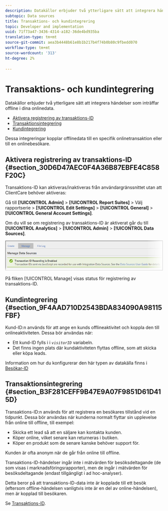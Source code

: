 ```yaml
---
description: Datakällor erbjuder två ytterligare sätt att integrera händelser som inträffar offline med dina onlinedata.
subtopic: Data sources
title: Transaktions- och kundintegrering
topic: Developer and implementation
uuid: 71f73a47-3436-4314-a182-36de4bd935ba
translation-type: tm+mt
source-git-commit: aea3b4448b61e8b1b217b4f74b0b80c9fbedd070
workflow-type: tm+mt
source-wordcount: '313'
ht-degree: 2%

---
```



# Transaktions- och kundintegrering

Datakällor erbjuder två ytterligare sätt att integrera händelser som inträffar offline i dina onlinedata.

* [Aktivera registrering av transaktions-ID](/help/import/c-data-sources/datasrc-integrating-offline-data.md#section_30D6D47AEC0F4A36B87EBFE4C858F20C)
* [Transaktionsintegrering](/help/import/c-data-sources/datasrc-integrating-offline-data.md#section_B3F281CEFF9B47E9A07F9851D61D415D)
* [Kundintegrering](/help/import/c-data-sources/datasrc-integrating-offline-data.md#section_9F4AAD710D2543BDA834090A98115FBF)

Dessa integreringar kopplar offlinedata till en specifik onlinetransaktion eller till en onlinebesökare.

## Aktivera registrering av transaktions-ID {#section_30D6D47AEC0F4A36B87EBFE4C858F20C}

Transaktions-ID kan aktiveras/inaktiveras från användargränssnittet utan att ClientCare behöver aktiveras:

Gå till **[!UICONTROL Admin]** > **[!UICONTROL Report Suites]** > Välj rapportserie > **[!UICONTROL Edit Settings]** > **[!UICONTROL General]** > **[!UICONTROL General Account Settings]**.

<!-- 

<p>When contacting Customer Care, be prepared to provide the following information: </p> 
<ul id="ul_C425C7A074484650AFCCF0425E8E3F47"> 
 <li id="li_7640C0C4DF0C49749A3C37E5461DC22F">Report Suite ID of the data source for which you need transaction ID recording enabled. <p>In Data Sources, the report suite ID is the first part of the login appended by a random number that identifies the specific data source that was set up. For example, <code> RSID-drmossdev5 Login-drmossdev5_0001343430</code>. </p> </li> 
 <li id="li_4FB0E3EC7BE94A2DBEE9063365A71C9C">The Transaction ID expiration window (described in <a href="/help/import/c-data-sources/datasrc-tid-visitor-profile.md"  > Transaction ID and Visitor Profiles</a>). By default this is 90 days, but it can be extended to up to 2 years. </li> 
</ul>

 -->

Om du vill se om registrering av transaktions-ID är aktiverat går du till **[!UICONTROL Analytics]** > **[!UICONTROL Admin]** > **[!UICONTROL Data Sources]**.

![](assets/transaction-ID-recording-active.png)

På fliken [!UICONTROL Manage] visas status för registrering av transaktions-ID.

## Kundintegrering {#section_9F4AAD710D2543BDA834090A98115FBF}

Kund-ID:n används för att ange en kunds offlineaktivitet och koppla den till onlineaktiviteten. Dessa bör användas när:

* Ett kund-ID fylls i i *`visitorID`* variabeln.
* Det finns ingen plats där kundaktiviteten flyttas offline, som att skicka eller köpa leads.

Information om hur du konfigurerar den här typen av datakälla finns i [Besökar-ID](/help/import/c-data-sources/c-datasrc-types/datasrc-visitorid.md)

## Transaktionsintegrering {#section_B3F281CEFF9B47E9A07F9851D61D415D}

Transaktions-ID:n används för att registrera en besökares tillstånd vid en tidpunkt. Dessa bör användas när kunderna normalt flyttar sin upplevelse från online till offline, till exempel:

* Skicka ett lead så att en säljare kan kontakta kunden.
* Köper online, vilket senare kan returneras i butiken.
* Köper en produkt som de senare kanske behöver support för.

Kunden är ofta anonym när de går från online till offline.

Transaktions-ID-händelser ingår inte i mätvärden för besöksdeltagande (de som visas i marknadsföringsrapporter), men de ingår i mätvärden för besöksdeltagande (endast tillgängligt i ad hoc-analyser).

Detta beror på att transaktions-ID-data inte är kopplade till ett besök (eftersom offline-händelsen vanligtvis inte är en del av online-händelsen), men är kopplad till besökaren.

Se [Transaktions-ID](/help/import/c-data-sources/c-datasrc-types/datasrc-transactionid.md).

